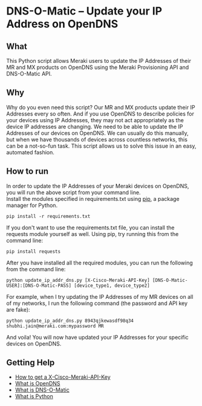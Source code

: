 # DNS-O-Matic – Update your IP Address on OpenDNS

## What
This Python script allows Meraki users to update the IP Addresses of their MR
and MX products on OpenDNS using the Meraki Provisioning API and DNS-O-Matic
API.

## Why
Why do you even need this script? Our MR and MX products update their IP
Addresses every so often. And if you use OpenDNS to describe policies for your
devices using IP Addresses, they may not act appropriately as the device IP
addresses are changing. We need to be able to update the IP Addresses of our
devices on OpenDNS. We can usually do this manually, but when we have thousands
of devices across countless networks, this can be a not-so-fun task. This script
allows us to solve this issue in an easy, automated fashion.

## How to run
In order to update the IP Addresses of your Meraki devices on OpenDNS, you will
run the above script from your command line.  
Install the modules specified in requirements.txt using [pip](https://pip.pypa.io/en/stable/installing/), a package manager
for Python.

    pip install -r requirements.txt

If you don't want to use the requirements.txt file, you can install the requests
module yourself as well. Using pip, try running this from the command line:

    pip install requests

After you have installed all the required modules, you can run the following
from the command line:

    python update_ip_addr_dns.py [X-Cisco-Meraki-API-Key] [DNS-O-Matic-USER]:[DNS-O-Matic-PASS] [device_type1, device_type2]

For example, when I try updating the IP Addresses of my MR devices on all of my
networks, I run the following command (the password and API key are fake):

    python update_ip_addr_dns.py 8943qjkewasdf98q34 shubhi.jain@meraki.com:mypassword MR

And voila! You will now have updated your IP Addresses for your specific devices
on OpenDNS.

## Getting Help
- [How to get a X-Cisco-Meraki-API-Key](https://documentation.meraki.com/zGeneral_Administration/Other_Topics/The_Cisco_Meraki_Provisioning_API)
- [What is OpenDNS](https://www.opendns.com/)
- [What is DNS-O-Matic](https://dnsomatic.com/)
- [What is Python](https://www.python.org/)
